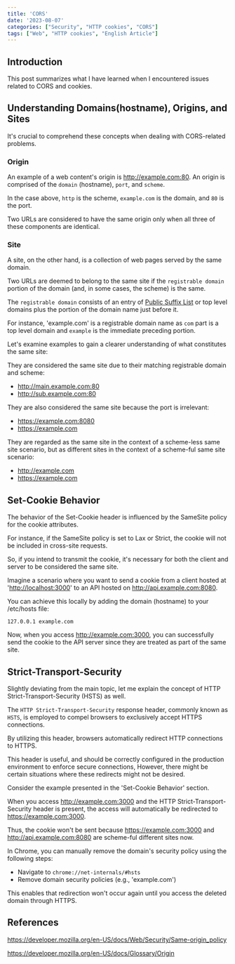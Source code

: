 ```yaml
---
title: 'CORS'
date: '2023-08-07'
categories: ["Security", "HTTP cookies", "CORS"]
tags: ["Web", "HTTP cookies", "English Article"]
---
```


## Introduction

This post summarizes what I have learned when I encountered issues related to CORS and cookies.

## Understanding Domains(hostname), Origins, and Sites

It's crucial to comprehend these concepts when dealing with CORS-related problems.

### Origin

An example of a web content's origin is <http://example.com:80>.
An origin is comprised of the `domain` (hostname), `port`, and `scheme`.

In the case above, `http` is the scheme, `example.com` is the domain, and `80` is the port.

Two URLs are considered to have the same origin only when all three of these components are identical.

### Site

A site, on the other hand, is a collection of web pages served by the same domain.

Two URLs are deemed to belong to the same site if the `registrable domain` portion of the domain (and, in some cases, the scheme) is the same.

The `registrable domain` consists of an entry of [Public Suffix List](https://publicsuffix.org/list/) or top level domains plus the portion of the domain name just before it.

For instance, 'example.com' is a registrable domain name as `com` part is a top level domain and `example` is the immediate preceding portion.

Let's examine examples to gain a clearer understanding of what constitutes the same site:

They are considered the same site due to their matching registrable domain and scheme:

- <http://main.example.com:80>
- <http://sub.example.com:80>

They are also considered the same site because the port is irrelevant:

- <https://example.com:8080>
- <https://example.com>

They are regarded as the same site in the context of a scheme-less same site scenario, but as different sites in the context of a scheme-ful same site scenario:

- <http://example.com>
- <https://example.com>


## Set-Cookie Behavior

The behavior of the Set-Cookie header is influenced by the SameSite policy for the cookie attributes.

For instance, if the SameSite policy is set to Lax or Strict, the cookie will not be included in cross-site requests.

So, if you intend to transmit the cookie, it's necessary for both the client and server to be considered the same site.

Imagine a scenario where you want to send a cookie from a client hosted at '<http://localhost:3000>' to an API hosted on <http://api.example.com:8080>.

You can achieve this locally by adding the domain (hostname) to your /etc/hosts file:

```text
127.0.0.1 example.com
```

Now, when you access <http://example.com:3000>, you can successfully send the cookie to the API server since they are treated as part of the same site.

## Strict-Transport-Security

Slightly deviating from the main topic, let me explain the concept of HTTP Strict-Transport-Security (HSTS) as well.

The `HTTP Strict-Transport-Security` response header, commonly known as `HSTS`, is employed to compel browsers to exclusively accept HTTPS connections.

By utilizing this header, browsers automatically redirect HTTP connections to HTTPS.

This header is useful, and should be correctly configured in the production environment to enforce secure connections, However, there might be certain situations where these redirects might not be desired.

Consider the example presented in the 'Set-Cookie Behavior' section.

When you access <http://example.com:3000> and the HTTP Strict-Transport-Security header is present, the access will automatically be redirected to <https://example.com:3000>.

Thus, the cookie won't be sent because <https://example.com:3000> and <http://api.example.com:8080> are scheme-ful different sites now.

In Chrome, you can manually remove the domain's security policy using the following steps:

- Navigate to `chrome://net-internals/#hsts`
- Remove domain security policies (e.g., 'example.com')

This enables that redirection won't occur again until you access the deleted domain through HTTPS.

## References

<https://developer.mozilla.org/en-US/docs/Web/Security/Same-origin_policy>

<https://developer.mozilla.org/en-US/docs/Glossary/Origin>
